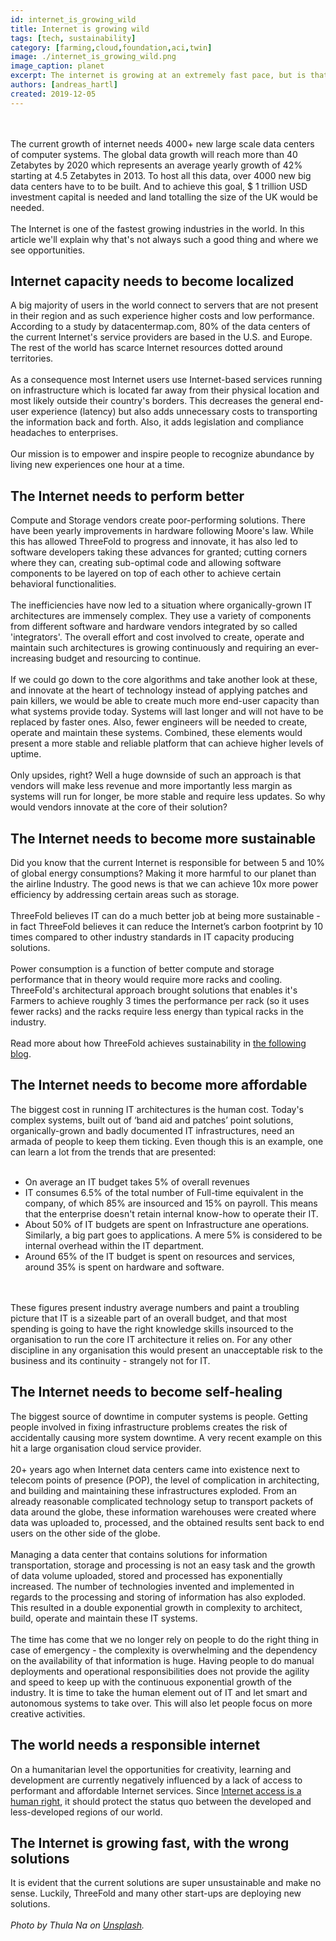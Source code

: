 ```yaml
---
id: internet_is_growing_wild
title: Internet is growing wild
tags: [tech, sustainability]
category: [farming,cloud,foundation,aci,twin]
image: ./internet_is_growing_wild.png
image_caption: planet
excerpt: The internet is growing at an extremely fast pace, but is that a good thing?
authors: [andreas_hartl]
created: 2019-12-05
---
```

<br/>
<br/>
The current growth of internet needs 4000+ new large scale data centers of computer systems. The global data growth will reach more than 40 Zetabytes by 2020 which represents an average yearly growth of 42% starting at 4.5 Zetabytes in 2013. To host all this data, over 4000 new big data centers have to to be built. And to achieve this goal, $ 1 trillion USD investment capital is needed and land totalling the size of the UK would be needed.
<br/>
<br/>
The Internet is one of the fastest growing industries in the world. In this article we'll explain why that's not always such a good thing and where we see opportunities.

## Internet capacity needs to become localized

A big majority of users in the world connect to servers that are not present in their region and as such experience higher costs and low performance. According to a study by datacentermap.com, 80% of the data centers of the current Internet's service providers are based in the U.S. and Europe. The rest of the world has scarce Internet resources dotted around territories.
<br/>
<br/>
As a consequence most Internet users use Internet-based services running on infrastructure which is located far away from their physical location and most likely outside their country's borders. This decreases the general end-user experience (latency) but also adds unnecessary costs to transporting the information back and forth. Also, it adds legislation and compliance headaches to enterprises.
<br/>
<br/>
Our mission is to empower and inspire people to recognize abundance by living new experiences one hour at a time.

## The Internet needs to perform better

Compute and Storage vendors create poor-performing solutions. There have been yearly improvements in hardware following Moore's law. While this has allowed ThreeFold to progress and innovate, it has also led to software developers taking these advances for granted; cutting corners where they can, creating sub-optimal code and allowing software components to be layered on top of each other to achieve certain behavioral functionalities.
<br/>
<br/>
The inefficiencies have now led to a situation where organically-grown IT architectures are immensely complex. They use a variety of components from different software and hardware vendors integrated by so called 'integrators'. The overall effort and cost involved to create, operate and maintain such architectures is growing continuously and requiring an ever-increasing budget and resourcing to continue.
<br/>
<br/>
If we could go down to the core algorithms and take another look at these, and innovate at the heart of technology instead of applying patches and pain killers, we would be able to create much more end-user capacity than what systems provide today. Systems will last longer and will not have to be replaced by faster ones. Also, fewer engineers will be needed to create, operate and maintain these systems. Combined, these elements would present a more stable and reliable platform that can achieve higher levels of uptime.
<br/>
<br/>
Only upsides, right? Well a huge downside of such an approach is that vendors will make less revenue and more importantly less margin as systems will run for longer, be more stable and require less updates. So why would vendors innovate at the core of their solution?

## The Internet needs to become more sustainable

Did you know that the current Internet is responsible for between 5 and 10% of global energy consumptions? Making it more harmful to our planet than the airline Industry. The good news is that we can achieve 10x more power efficiency by addressing certain areas such as storage.
<br/>
<br/>
ThreeFold believes IT can do a much better job at being more sustainable - in fact ThreeFold believes it can reduce the Internet’s carbon footprint by 10 times compared to other industry standards in IT capacity producing solutions.
<br/>
<br/>
Power consumption is a function of better compute and storage performance that in theory would require more racks and cooling. ThreeFold's architectural approach brought solutions that enables it's Farmers to achieve roughly 3 times the performance per rack (so it uses fewer racks) and the racks require less energy than typical racks in the industry.
<br/>
<br/>
Read more about how ThreeFold achieves sustainability in [the following blog](https://www.farming.threefold.io/blog/post/for_our_planet/).

## The Internet needs to become more affordable

The biggest cost in running IT architectures is the human cost. Today's complex systems, built out of ‘band aid and patches’ point solutions, organically-grown and badly documented IT infrastructures, need an armada of people to keep them ticking. Even though this is an example, one can learn a lot from the trends that are presented:
<br/>
<br/>
- On average an IT budget takes 5% of overall revenues
- IT consumes 6.5% of the total number of Full-time equivalent in the company, of which 85% are insourced and 15% on payroll. This means that the enterprise doesn't retain internal know-how to operate their IT.
- About 50% of IT budgets are spent on Infrastructure ane operations. Similarly, a big part goes to applications. A mere 5% is considered to be internal overhead within the IT department.
- Around 65% of the IT budget is spent on resources and services, around 35% is spent on hardware and software.
<br/>
<br/>
These figures present industry average numbers and paint a troubling picture that IT is a sizeable part of an overall budget, and that most spending is going to have the right knowledge skills insourced to the organisation to run the core IT architecture it relies on. For any other discipline in any organisation this would present an unacceptable risk to the business and its continuity - strangely not for IT.

## The Internet needs to become self-healing

The biggest source of downtime in computer systems is people. Getting people involved in fixing infrastructure problems creates the risk of accidentally causing more system downtime. A very recent example on this hit a large organisation cloud service provider.
<br/>
<br/>
20+ years ago when Internet data centers came into existence next to telecom points of presence (POP), the level of complication in architecting, and building and maintaining these infrastructures exploded. From an already reasonable complicated technology setup to transport packets of data around the globe, these information warehouses were created where data was uploaded to, processed, and the obtained results sent back to end users on the other side of the globe.
<br/>
<br/>
Managing a data center that contains solutions for information transportation, storage and processing is not an easy task and the growth of data volume uploaded, stored and processed has exponentially increased. The number of technologies invented and implemented in regards to the processing and storing of information has also exploded. This resulted in a double exponential growth in complexity to architect, build, operate and maintain these IT systems.
<br/>
<br/>
The time has come that we no longer rely on people to do the right thing in case of emergency - the complexity is overwhelming and the dependency on the availability of that information is huge. Having people to do manual deployments and operational responsibilities does not provide the agility and speed to keep up with the continuous exponential growth of the industry. It is time to take the human element out of IT and let smart and autonomous systems to take over. This will also let people focus on more creative activities.

## The world needs a responsible internet

On a humanitarian level the opportunities for creativity, learning and development are currently negatively influenced by a lack of access to performant and affordable Internet services. Since [Internet access is a human right](https://www.businessinsider.com/un-says-internet-access-is-a-human-right-2016-7#:~:text=Due%20to%20the%20lack%20of,20.), it should protect the status quo between the developed and less-developed regions of our world.

## The Internet is growing fast, with the wrong solutions

It is evident that the current solutions are super unsustainable and make no sense. Luckily, ThreeFold and many other start-ups are deploying new solutions.
<br/>
<br/>
*Photo by Thula Na on [Unsplash](https://unsplash.com/photos/RM_kkw2LsMU).*
